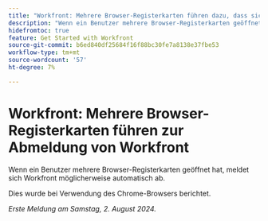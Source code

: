 ```yaml
---
title: "Workfront: Mehrere Browser-Registerkarten führen dazu, dass sich Workfront abmeldet"
description: "Wenn ein Benutzer mehrere Browser-Registerkarten geöffnet hat, kann sich Workfront automatisch abmelden."
hidefromtoc: true
feature: Get Started with Workfront
source-git-commit: b6ed840df25684f16f88bc30fe7a8138e37fbe53
workflow-type: tm+mt
source-wordcount: '57'
ht-degree: 7%

---
```



# Workfront: Mehrere Browser-Registerkarten führen zur Abmeldung von Workfront

Wenn ein Benutzer mehrere Browser-Registerkarten geöffnet hat, meldet sich Workfront möglicherweise automatisch ab.

Dies wurde bei Verwendung des Chrome-Browsers berichtet.

_Erste Meldung am Samstag, 2. August 2024._
